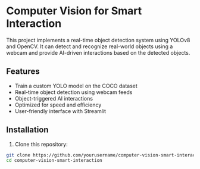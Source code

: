 # Computer Vision for Smart Interaction

This project implements a real-time object detection system using YOLOv8 and OpenCV. It can detect and recognize real-world objects using a webcam and provide AI-driven interactions based on the detected objects.

## Features

- Train a custom YOLO model on the COCO dataset
- Real-time object detection using webcam feeds
- Object-triggered AI interactions
- Optimized for speed and efficiency
- User-friendly interface with Streamlit

## Installation

1. Clone this repository:
```bash
git clone https://github.com/yourusername/computer-vision-smart-interaction.git
cd computer-vision-smart-interaction